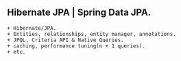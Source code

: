 
## Hibernate JPA | Spring Data JPA.


	+ Hibernate/JPA.
	+ Entities, relationships, entity manager, annotations.
	+ JPQL, Criteria API & Native Queries.
	+ caching, performance tuning(n + 1 queries).
	+ etc.

